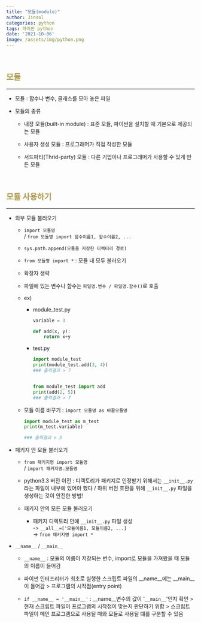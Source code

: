 ```yaml
---
title: "모듈(module)"
author: Jinsol
categories: python
tags: 파이썬 python
date: '2021-10-06'
image: /assets/img/python.png
---
```


<br>

## <span style="color:#af9a46">모듈</span>
<hr>

- 모듈 : 함수나 변수, 클래스를 모아 놓은 파일

- 모듈의 종류

    - 내장 모듈(built-in module) : 표준 모듈, 파이썬을 설치할 때 기본으로 제공되는 모듈

    - 사용자 생성 모듈 : 프로그래머가 직접 작성한 모듈

    - 서드파티(Thrid-party) 모듈 : 다른 기업이나 프로그래머가 사용할 수 있게 만든 모듈

<br>

## <span style="color:#af9a46">모듈 사용하기</span>
<hr>

- 외부 모듈 불러오기

    -  `import 모듈명`
          <br>/ `from 모듈명 import 함수이름1, 함수이름2, ...`

    - `sys.path.append(모듈을 저장한 디렉터리 경로)`

    - `from 모듈명 import *` : 모듈 내 모두 불러오기

    - 확장자 생략

    - 파일에 있는 변수나 함수는 `파일명.변수 / 파일명.함수()`로 호출

    - ex)

        - module_test.py

            ```python
            variable = 3

            def add(x, y):
                return x+y
            ```

        - test.py

            ```python
            import module_test
            print(module_test.add(3, 4))
            ### 출력결과 > 7


            from module_test import add
            print(add(2, 5))
            ### 출력결과 > 7
            ```

    - 모듈 이름 바꾸기 : `import 모듈명 as 바꿀모듈명`

        ```python
        import module_test as m_test
        print(m_test.variable)

        ### 출력결과 > 3
        ```

- 패키지 안 모듈 불러오기

    - `from 패키지명 import 모듈명`
            <br>/ `import 패키지명.모듈명`

    - python3.3 버전 이전 : 디렉토리가 패키지로 인정받기 위해서는 `__init__.py`라는 파일이 내부에 있어야 했다 / 하위 버전 호환을 위해 `__init__.py` 파일을 생성하는 것이 안전한 방법!

    - 패키지 안의 모든 모듈 불러오기

        - 패키지 디렉토리 안에 `__init__.py` 파일 생성
                <br> -> `__all__=['모듈이름1, 모듈이름2, ...]`
                <br> -> `from 패키지명 import *`

- `__name__` / `__main__`

    - `__name__` : 모듈의 이름이 저장되는 변수, import로 모듈을 가져왔을 때 모듈의 이름이 들어감

    - 파이썬 인터프리터가 최초로 실행한 스크립트 파일의 __name__에는 __main__이 들어감 > 프로그램의 시작점(entry point)

    - `if __name__ = '__main__'` : __name__변수의 값이 '`__main__`'인지 확인 > 현재 스크립트 파일이 프로그램의 시작점이 맞는지 판단하기 위함 > 스크립트 파일이 메인 프로그램으로 사용될 때와 모듈로 사용될 떄를 구분할 수 있음